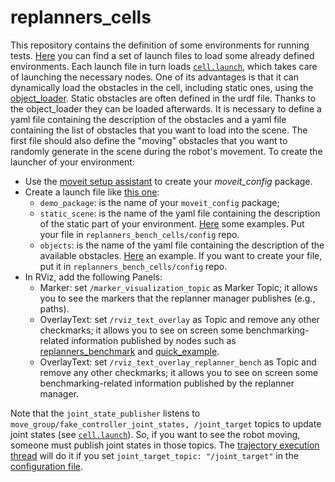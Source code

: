 # **replanners_cells**

This repository contains the definition of some environments for running tests. [Here](https://github.com/JRL-CARI-CNR-UNIBS/replanning_strategies/tree/master/replanners_cells/replanners_bench_cells/launch) you can find a set of launch files to load some already defined environments.
Each launch file in turn loads [`cell.launch`](https://github.com/JRL-CARI-CNR-UNIBS/replanning_strategies/blob/master/replanners_cells/replanners_bench_cells/launch/cell.launch), which takes care of launching the necessary nodes. One of its advantages is that it can dynamically load the obstacles in the cell, including static ones, using the [object_loader](https://github.com/CNR-STIIMA-IRAS/object_loader.git). Static obstacles are often defined in the urdf file. Thanks to the object_loader they can be loaded afterwards. It is necessary to define a yaml file containing the description of the obstacles and a yaml file containing the list of obstacles that you want to load into the scene. The first file should also define the "moving" obstacles that you want to randomly generate in the scene during the robot's movement.
To create the launcher of your environment:
 - Use the [moveit setup assistant](http://docs.ros.org/en/kinetic/api/moveit_tutorials/html/doc/setup_assistant/setup_assistant_tutorial.html) to create your *moveit_config* package.
 - Create a launch file like [this one](https://github.com/JRL-CARI-CNR-UNIBS/replanning_strategies/blob/master/replanners_cells/replanners_bench_cells/launch/how_to_launch_your_cell.launch):
    - `demo_package`: is the name of your `moveit_config` package;
    - `static_scene`: is the name of the yaml file containing the description of the static part of your environment. [Here](https://github.com/JRL-CARI-CNR-UNIBS/replanning_strategies/tree/master/replanners_cells/replanners_bench_cells/config) some examples. Put your file in `replanners_bench_cells/config` repo.
    - `objects`: is the name of the yaml file containing the description of the available obstacles. [Here](https://github.com/JRL-CARI-CNR-UNIBS/replanning_strategies/blob/master/replanners_cells/replanners_bench_cells/config/object_test_replanner.yaml) an example. If you want to create your file, put it in `replanners_bench_cells/config` repo.
 - In RViz, add the following Panels:
   - Marker: set `/marker_visualization_topic` as Marker Topic; it allows you to see the markers that the replanner manager publishes (e.g., paths).
   - OverlayText: set `/rviz_text_overlay` as Topic and remove any other checkmarks; it allows you to see on screen some benchmarking-related information published by nodes such as [replanners_benchmark](https://github.com/JRL-CARI-CNR-UNIBS/replanning_strategies/blob/master/replanners_benchmark/src/replanners_benchmark.cpp) and [quick_example](https://github.com/JRL-CARI-CNR-UNIBS/replanning_strategies/blob/master/replanners_lib/examples/src/quick_example.cpp).
   - OverlayText: set `/rviz_text_overlay_replanner_bench` as Topic and remove any other checkmarks; it allows you to see on screen some benchmarking-related information published by the replanner manager.

Note that the `joint_state_publisher` listens to `move_group/fake_controller_joint_states, /joint_target` topics to update joint states (see [`cell.launch`](https://github.com/JRL-CARI-CNR-UNIBS/replanning_strategies/blob/master/replanners_cells/replanners_bench_cells/launch/cell.launch)). So, if you want to see the robot moving, someone must publish joint states in those topics. The [trajectory execution thread](https://github.com/JRL-CARI-CNR-UNIBS/replanning_strategies/blob/master/replanners_lib/include/replanners_lib/replanner_managers/replanner_manager_base.h) will do it if you set `joint_target_topic: "/joint_target"` in the [configuration file](https://github.com/JRL-CARI-CNR-UNIBS/replanning_strategies/blob/master/replanners_lib/examples/config/complete_list_of_parameters_for_replanner_manager.yaml).
